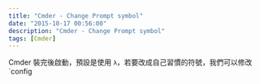 ```yaml
---
title: "Cmder - Change Prompt symbol"
date: "2015-10-17 00:56:00"
description: "Cmder - Change Prompt symbol"
tags: [Cmder]
---
```



Cmder 裝完後啟動，預設是使用 `λ`，若要改成自己習慣的符號，我們可以修改 `config